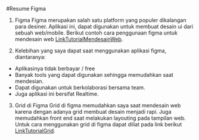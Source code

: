 #Resume Figma
1. Figma
Figma merupakan salah satu platform yang populer dikalangan para desiner. Aplikasi ini, dapat digunakan untuk membuat desain ui dari sebuah web/mobile. Berikut contoh cara penggunaan figma untuk mendesain web [LinkTutorialMendesainWeb](https://aufaroot18.medium.com/membuat-wireframe-website-dengan-figma-35a0b20e15ed).

2. Kelebihan yang saya dapat saat menggunakan aplikasi figma, diantaranya:
* Aplikasinya tidak berbayar / free
* Banyak tools yang dapat digunakan sehingga memudahkan saat mendesian. 
* Dapat digunakan untuk berkolaborasi bersama team.
* Juga aplikasi ini bersifat Realtime. 

3. Grid di Figma 
Grid di figma memudahkan saya saat mendesain web karena dengan adanya grid membuat desain menjadi rapi. Juga memudahkan front end saat melakukan layouting pada tampilan web. Untuk cara menggunakan grid di figma dapat diliat pada link berikut [LinkTutorialGrid](https://youtu.be/zd8wrAdURN0). 
